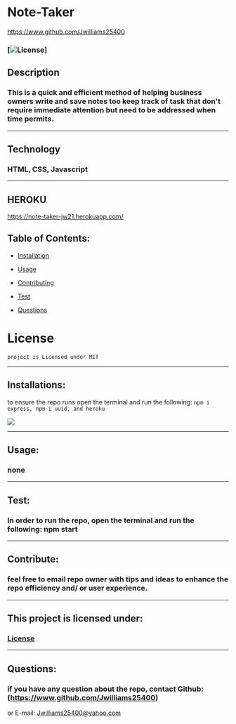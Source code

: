 # Note-Taker

https://www.github.com/Jwilliams25400


### [![License](https://img.shields.io/badge/License-MIT-blue.svg)] 


## Description
### This is a quick and efficient method of helping business owners write and save notes too keep track of task that don't require immediate attention but need to be addressed when time permits. 
--------------------

## Technology
### HTML, CSS, Javascript
--------------------

## HEROKU
https://note-taker-jw21.herokuapp.com/

## Table of Contents:


* [Installation](#installation)

* [Usage](#usage)

* [Contributing](#Contribute)

* [Test](#test)

* [Questions](#questions)

# License
    project is Licensed under MIT
--------------------


## Installations:
to ensure the repo runs open the terminal and run the following: 
```npm i express, npm i uuid, and heroku```

![](images/noteTaker.jpg)

--------------------

## Usage:
### none 
--------------------

## Test:
### In order to run the repo, open the terminal and run the following: npm start
--------------------

## Contribute:
### feel free to email repo owner with tips and ideas to enhance the repo efficiency and/ or user experience.
--------------------


## This project is licensed under: 
###  [License](#license)
--------------------


## Questions: 
### if you have any question about the repo, contact Github: (https://www.github.com/Jwilliams25400)
or E-mail: Jwilliams25400@yahoo.com